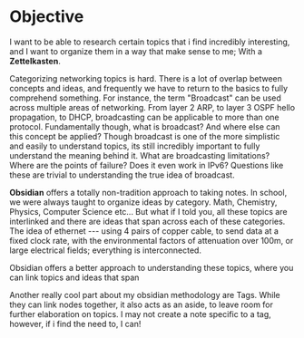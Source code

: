 # Objective

I want to be able to research certain topics that i find incredibly interesting, and I want to organize them in a way that make sense to me; With a **Zettelkasten**.

Categorizing networking topics is hard. There is a lot of overlap between concepts and ideas, and frequently we have to return to the basics to fully comprehend something. For instance, the term "Broadcast" can be used across multiple areas of networking. From layer 2 ARP, to layer 3 OSPF hello propagation, to DHCP, broadcasting can be applicable to more than one protocol. Fundamentally though, what is broadcast? And where else can this concept be applied? Though broadcast is one of the more simplistic and easily to understand topics, its still incredibly important to fully understand the meaning behind it. What are broadcasting limitations? Where are the points of failure? Does it even work in IPv6? Questions like these are trivial to understanding the true idea of broadcast.

**Obsidian** offers a totally non-tradition approach to taking notes. In school, we were always taught to organize ideas by category. Math, Chemistry, Physics, Computer Science etc... But what if I told you, all these topics are interlinked and there are ideas that span across each of these categories. The idea of ethernet --- using 4 pairs of copper cable, to send data at a fixed clock rate, with the environmental factors of attenuation over 100m, or large electrical fields; everything is interconnected. 

Obsidian offers a better approach to understanding these topics, where you can link topics and ideas that span 

Another really cool part about my obsidian methodology are Tags. While they can link nodes together, it also acts as an aside, to leave room for further elaboration on topics. I may not create a note specific to a tag, however, if i find the need to, I can!


